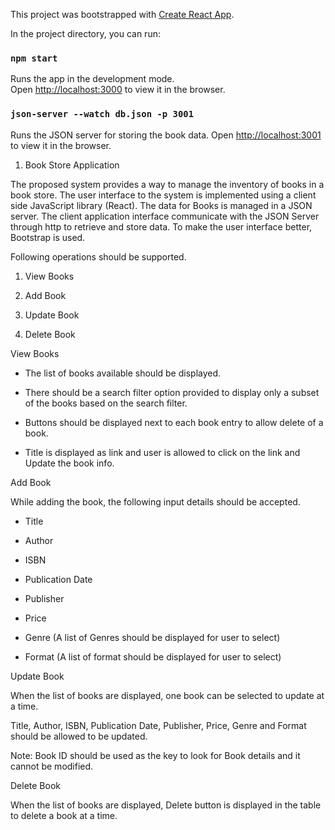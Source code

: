 This project was bootstrapped with [Create React App](https://github.com/facebook/create-react-app).

In the project directory, you can run:

### `npm start`

Runs the app in the development mode.<br>
Open [http://localhost:3000](http://localhost:3000) to view it in the browser.

### `json-server --watch db.json -p 3001`

Runs the JSON server for storing the book data.
Open [http://localhost:3001](http://localhost:3001) to view it in the browser.

1. Book Store Application

The proposed system provides a way to manage the inventory of books in a book store. The user interface to the system is implemented using a client side JavaScript library (React). The data for Books is managed in a JSON server. The client application interface communicate with the JSON Server through http to retrieve and store data. To make the user interface better, Bootstrap is used.

Following operations should be supported.

1) View Books

2) Add Book

3) Update Book

4) Delete Book

View Books

* The list of books available should be displayed.

* There should be a search filter option provided to display only a subset of the books based on the search filter. 

* Buttons should be displayed next to each book entry to allow delete of a book.

* Title is displayed as link and user is allowed to click on the link and Update the book info.

Add Book

While adding the book, the following input details should be accepted.

* Title

* Author

* ISBN

* Publication Date

* Publisher

* Price

* Genre (A list of Genres should be displayed for user to select)

* Format (A list of format should be displayed for user to select)

Update Book

When the list of books are displayed, one book can be selected to update at a time.

Title, Author, ISBN, Publication Date, Publisher, Price, Genre and Format should be allowed to be updated.

Note: Book ID should be used as the key to look for Book details and it cannot be modified.

Delete Book

When the list of books are displayed, Delete button is displayed in the table to delete a book at a time.
